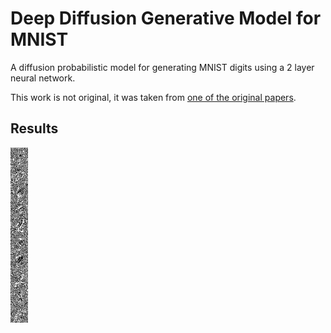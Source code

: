# Deep Diffusion Generative Model for MNIST

A diffusion probabilistic model for generating MNIST digits using a 2 layer neural network.

This work is not original, it was taken from [one of the original papers](https://arxiv.org/abs/2006.11239).

## Results

![result](./result.gif)
